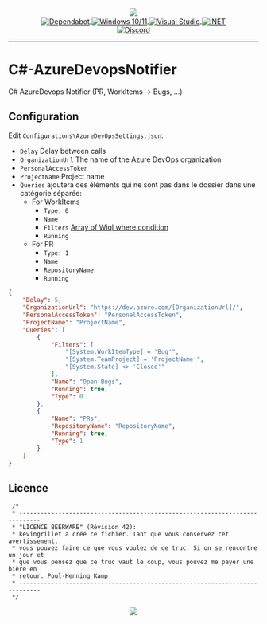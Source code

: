 <div align="center">
   <a href="https://github.com/kyechan99/capsule-render">
      <img align="center" src="https://capsule-render.vercel.app/api?type=waving&color=gradient&height=250&section=header&text=CSharp&fontAlign=30&fontAlignY=30&fontSize=80&desc=AzureDevopsNotifier&descAlign=60&descAlignY=55&descSize=70" />
   </a>
   <br>
   <a href="https://github.com/dependabot">
      <img align="center" alt="Dependabot" src="https://img.shields.io/badge/dependabot-025E8C?style=for-the-badge&logo=dependabot&logoColor=white" />
   </a>
   <a href="https://www.microsoft.com/fr-fr/windows/">
      <img align="center" alt="Windows 10/11" src="https://img.shields.io/badge/Windows%2010-0078D6?style=for-the-badge&logo=windows&logoColor=white" />
   </a>
   <a href="https://visualstudio.microsoft.com/fr/">
      <img align="center" alt="Visual Studio" src="https://img.shields.io/badge/Visual%20Studio-5C2D91.svg?style=for-the-badge&logo=visual-studio&logoColor=white" />
   </a>
   <a href="https://learn.microsoft.com/fr-fr/dotnet/">
      <img align="center" alt=".NET" src="https://img.shields.io/badge/.NET-5C2D91?style=for-the-badge&logo=.net&logoColor=white" />
   </a>
   <br />
   <a href="https://discord.gg/scdUu3SUQm">
      <img align="center" alt="Discord" src="https://img.shields.io/discord/914218630214983730?label=Discord&logo=Discord" />
   </a>
   <hr>
</div>

# C#-AzureDevopsNotifier

C# AzureDevops Notifier (PR, WorkItems -> Bugs, ...)

## Configuration

Edit `Configurations\AzureDevOpsSettings.json`:

- `Delay` Delay between calls
- `OrganizationUrl` The name of the Azure DevOps organization
- `PersonalAccessToken`
- `ProjectName` Project name
- `Queries` ajoutera des éléments qui ne sont pas dans le dossier dans une catégorie séparée:
  - For WorkItems
    - `Type: 0`
    - `Name`
    - `Filters` [Array of Wiql where condition](<https://learn.microsoft.com/en-us/azure/devops/boards/queries/wiql-syntax?view=azure-devops#where-clause>)
    - `Running`
  - For PR
    - `Type: 1`
    - `Name`
    - `RepositoryName`
    - `Running`

```json
{
    "Delay": 5,
    "OrganizationUrl": "https://dev.azure.com/[OrganizationUrl]/",
    "PersonalAccessToken": "PersonalAccessToken",
    "ProjectName": "ProjectName",
    "Queries": [
        {
            "Filters": [
                "[System.WorkItemType] = 'Bug'",
                "[System.TeamProject] = 'ProjectName'",
                "[System.State] <> 'Closed'"
            ],
            "Name": "Open Bugs",
            "Running": true,
            "Type": 0
        },
        {
            "Name": "PRs",
            "RepositoryName": "RepositoryName",
            "Running": true,
            "Type": 1
        }
    ]
}

```

## Licence

```text
 /*
 * ----------------------------------------------------------------------------
 * "LICENCE BEERWARE" (Révision 42):
 * kevingrillet a créé ce fichier. Tant que vous conservez cet avertissement,
 * vous pouvez faire ce que vous voulez de ce truc. Si on se rencontre un jour et
 * que vous pensez que ce truc vaut le coup, vous pouvez me payer une bière en
 * retour. Poul-Henning Kamp
 * ----------------------------------------------------------------------------
 */
```

<div align="center">
   <a href="https://github.com/kyechan99/capsule-render">
      <img align="center" src="https://capsule-render.vercel.app/api?section=footer&type=waving&color=gradient&height=100" />
   </a>
</div>
